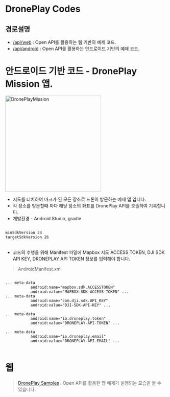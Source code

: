 # DronePlay Codes

## 경로설명
+ [/api/web](https://github.com/theknightsfield/droneplaycodes/tree/master/api/web) : Open API를 활용하는 웹 기반의 예제 코드.
+ [/api/android](https://github.com/theknightsfield/droneplaycodes/tree/master/api/android) : Open API를 활용하는 안드로이드 기반의 예제 코드.

# 안드로이드 기반 코드 - DronePlay Mission 앱.
<img src="https://theknightsfield.github.io/droneplaycodes/api/screen.png" alt="DronePlayMission" width="300">

+ 지도를 터치하여 마크가 된 모든 장소로 드론이 방문하는 예제 앱 입니다.
+ 각 장소를 방문할때 마다 해당 장소의 좌표를 DronePlay API를 호출하여 기록합니다.
+ 개발환경 - Android Studio, gradle
<pre>
<code>
minSdkVersion 24 
targetSdkVersion 26
</code>
</pre>

+ 코드의 수행을 위해 Manifest 파일에 Mapbox 지도 ACCESS TOKEN, DJI SDK API KEY, DRONEPLAY API TOKEN 정보를 입력해야 합니다.        
> AndroidManifest.xml
<pre>
<code>
... meta-data
           android:name="mapbox.sdk.ACCESSTOKEN"
           android:value="MAPBOX-SDK-ACCESS-TOKEN" ...
... meta-data
           android:name="com.dji.sdk.API_KEY"
           android:value="DJI-SDK-API-KEY" ...

... meta-data
           android:name="io.droneplay.token"
           android:value="DRONEPLAY-API-TOKEN" ...

... meta-data
           android:name="io.droneplay.email"
           android:value="DRONEPLAY-API-EMAIL" ...
</code>
</pre>

# 웹 
> [DronePlay Samples](http://dev.droneplay.io/dev/examples/index.html) : Open API를 활용한 웹 예제가 실행되는 모습을 볼 수 있습니다.
